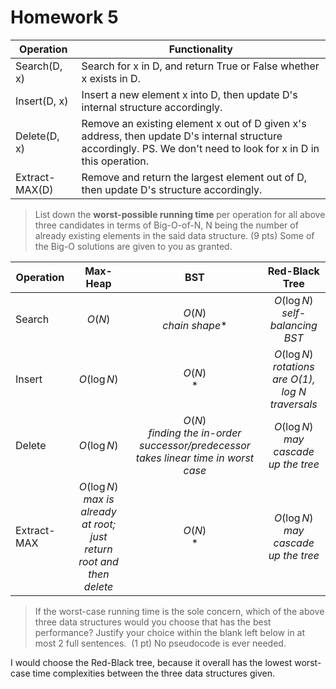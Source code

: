 # Homework 5

| Operation      | Functionality                                                                                                                                                    |
| -------------- | ---------------------------------------------------------------------------------------------------------------------------------------------------------------- |
| Search(D, x)   | Search for x in D, and return True or False whether x exists in D.                                                                                               |
| Insert(D, x)   | Insert a new element x into D, then update D's internal structure accordingly.                                                                                   |
| Delete(D, x)   | Remove an existing element x out of D given x's address, then update D's internal structure accordingly. PS. We don't need to look for x in D in this operation. |
| Extract-MAX(D) | Remove and return the largest element out of D, then update D's structure accordingly.                                                                           |

> List down the **worst-possible running time** per operation for all above three candidates in terms of Big-O-of-N, N being the number of already existing elements in the said data structure. (9 pts) Some of the Big-O solutions are given to you as granted.

| Operation   |                                 Max-Heap                                  |                                          BST                                           |                    Red-Black Tree                     |
| ----------- | :-----------------------------------------------------------------------: | :------------------------------------------------------------------------------------: | :---------------------------------------------------: |
| Search      |                                  $O(N)$                                   |                               $O(N)$<br>*chain shape*\*                                |          $O(\log N)$<br>*self-balancing BST*          |
| Insert      |                                $O(\log N)$                                |                                      $O(N)$<br>\*                                      | $O(\log N)$<br>*rotations are O(1), log N traversals* |
| Delete      |                                $O(\log N)$                                | $O(N)$<br>*finding the in-order successor/predecessor takes linear time in worst case* |       $O(\log N)$<br>*may cascade up the tree*        |
| Extract-MAX | $O(\log N)$<br>*max is already at root; just return root and then delete* |                                      $O(N)$<br>\*                                      |       $O(\log N)$<br>*may cascade up the tree*        |


> If the worst-case running time is the sole concern, which of the above three data structures would you choose that has the best performance? Justify your choice within the blank left below in at most 2 full sentences.  (1 pt) No pseudocode is ever needed.

I would choose the Red-Black tree, because it overall has the lowest worst-case time complexities between the three data structures given.